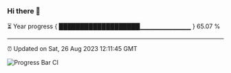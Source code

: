 ### Hi there 👋

⏳ Year progress { ███████████████████▁▁▁▁▁▁▁▁▁▁▁ } 65.07 %

---

⏰ Updated on Sat, 26 Aug 2023 12:11:45 GMT

![Progress Bar CI](https://github.com/Shyam-Makwana/GitHub-Actions-Demo/workflows/Progress%20Bar%20CI/badge.svg)
